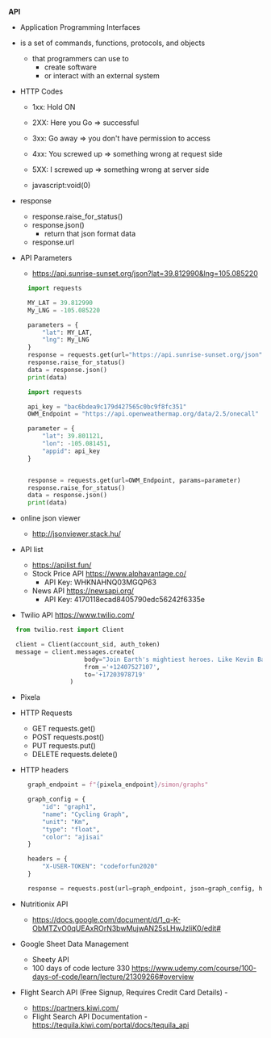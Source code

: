 **API**

- Application Programming Interfaces
- is a set of commands, functions, protocols, and objects

  - that programmers can use to
    - create software
    - or interact with an external system

- HTTP Codes

  - 1xx: Hold ON
  - 2XX: Here you Go => successful
  - 3xx: Go away => you don't have permission to access
  - 4xx: You screwed up => something wrong at request side
  - 5XX: I screwed up => something wrong at server side

  - javascript:void(0)

- response

  - response.raise_for_status()
  - response.json()
    - return that json format data
  - response.url

- API Parameters

  - https://api.sunrise-sunset.org/json?lat=39.812990&lng=105.085220

  ```py
    import requests

    MY_LAT = 39.812990
    My_LNG = -105.085220

    parameters = {
        "lat": MY_LAT,
        "lng": My_LNG
    }
    response = requests.get(url="https://api.sunrise-sunset.org/json", params=parameters)
    response.raise_for_status()
    data = response.json()
    print(data)
  ```

  ```py
    import requests

    api_key = "bac6bdea9c179d427565c0bc9f8fc351"
    OWM_Endpoint = "https://api.openweathermap.org/data/2.5/onecall"

    parameter = {
        "lat": 39.801121,
        "lon": -105.081451,
        "appid": api_key
    }


    response = requests.get(url=OWM_Endpoint, params=parameter)
    response.raise_for_status()
    data = response.json()
    print(data)

  ```

- online json viewer

  - http://jsonviewer.stack.hu/

- API list
  - https://apilist.fun/
  - Stock Price API https://www.alphavantage.co/
    - API Key: WHKNAHNQ03MGQP63
  - News API https://newsapi.org/
    - API Key: 4170118ecad8405790edc56242f6335e
- Twilio API https://www.twilio.com/

```py
  from twilio.rest import Client

  client = Client(account_sid, auth_token)
  message = client.messages.create(
                     body="Join Earth's mightiest heroes. Like Kevin Bacon.",
                     from_='+12407527107',
                     to='+17203978719'
                 )
```

- Pixela

- HTTP Requests

  - GET
    requests.get()
  - POST
    requests.post()
  - PUT
    requests.put()
  - DELETE
    requests.delete()

- HTTP headers

  ```py
    graph_endpoint = f"{pixela_endpoint}/simon/graphs"

    graph_config = {
        "id": "graph1",
        "name": "Cycling Graph",
        "unit": "Km",
        "type": "float",
        "color": "ajisai"
    }

    headers = {
        "X-USER-TOKEN": "codeforfun2020"
    }

    response = requests.post(url=graph_endpoint, json=graph_config, headers=headers)

  ```

- Nutritionix API

  - https://docs.google.com/document/d/1_q-K-ObMTZvO0qUEAxROrN3bwMujwAN25sLHwJzliK0/edit#

- Google Sheet Data Management
  - Sheety API
  - 100 days of code lecture 330 https://www.udemy.com/course/100-days-of-code/learn/lecture/21309266#overview

- Flight Search API (Free Signup, Requires Credit Card Details) -
  - https://partners.kiwi.com/
  - Flight Search API Documentation - https://tequila.kiwi.com/portal/docs/tequila_api

